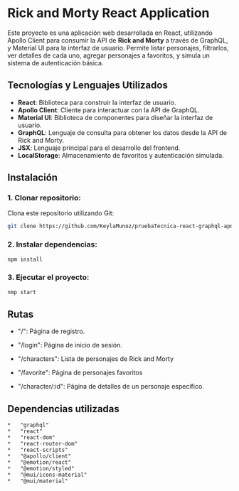 # Rick and Morty React Application

Este proyecto es una aplicación web desarrollada en React, utilizando Apollo Client para consumir la API de **Rick and Morty** a través de GraphQL, y Material UI para la interfaz de usuario. Permite listar personajes, filtrarlos, ver detalles de cada uno, agregar personajes a favoritos, y simula un sistema de autenticación básica.

## Tecnologías y Lenguajes Utilizados

- **React**: Biblioteca para construir la interfaz de usuario.
- **Apollo Client**: Cliente para interactuar con la API de GraphQL.
- **Material UI**: Biblioteca de componentes para diseñar la interfaz de usuario.
- **GraphQL**: Lenguaje de consulta para obtener los datos desde la API de Rick and Morty.
- **JSX**: Lenguaje principal para el desarrollo del frontend.
- **LocalStorage**: Almacenamiento de favoritos y autenticación simulada.

## Instalación

### 1. Clonar repositorio:

Clona este repositorio utilizando Git:

```bash
git clone https://github.com/KeylaMunoz/pruebaTecnica-react-graphql-apollo
```
### 2. Instalar dependencias:

```bash
npm install
```

### 3. Ejecutar el proyecto:

```bash 
nmp start
```

## Rutas


- "/": Página de registro. 
          
- "/login": Página de inicio de sesión.

- "/characters": Lista de personajes de Rick and Morty

- "/favorite": Página de personajes favoritos

- "/character/:id": Página de detalles de un personaje específico.


## Dependencias utilizadas

```
*   "graphql"
*   "react"
*   "react-dom"
*   "react-router-dom"
*   "react-scripts"
*   "@apollo/client"
*   "@emotion/react"
*   "@emotion/styled"
*   "@mui/icons-material"
*   "@mui/material"
